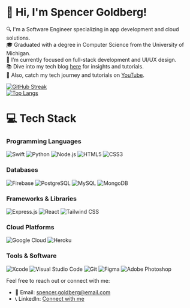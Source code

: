 # 👋 Hi, I'm Spencer Goldberg!

🔍 I'm a Software Engineer specializing in app development and cloud solutions.<br/>
🎓 Graduated with a degree in Computer Science from the University of Michigan.<br/>
🌱 I’m currently focused on full-stack development and UI/UX design.<br/>
📚 Dive into my tech blog [here](https://spencergoldberg.com/blog) for insights and tutorials.<br/>
🎥 Also, catch my tech journey and tutorials on [YouTube](https://www.youtube.com/channel/UCyourChannelID).<br/>

<!-- GitHub stats from https://github.com/anuraghazra/github-readme-stats -->
[![GitHub Streak](https://github-readme-streak-stats.herokuapp.com/?user=spencergoldberg1&theme=dark&hide_border=true)](https://git.io/streak-stats)<br/>
[![Top Langs](https://github-readme-stats.vercel.app/api/top-langs/?username=spencergoldberg1&layout=compact&theme=radical&hide_border=true)](https://github.com/anuraghazra/github-readme-stats)

# 💻 Tech Stack

### Programming Languages
![Swift](https://img.shields.io/badge/Swift-F05138?style=for-the-badge&logo=swift&logoColor=white)
![Python](https://img.shields.io/badge/Python-3776AB?style=for-the-badge&logo=python&logoColor=white)
![Node.js](https://img.shields.io/badge/Node.js-339933?style=for-the-badge&logo=nodedotjs&logoColor=white)
![HTML5](https://img.shields.io/badge/html5-%23E34F26.svg?style=for-the-badge&logo=html5&logoColor=white)
![CSS3](https://img.shields.io/badge/css3-%231572B6.svg?style=for-the-badge&logo=css3&logoColor=white)

### Databases
![Firebase](https://img.shields.io/badge/Firebase-%23039BE5.svg?style=for-the-badge&logo=firebase)
![PostgreSQL](https://img.shields.io/badge/postgresql-%23316192.svg?style=for-the-badge&logo=postgresql&logoColor=white)
![MySQL](https://img.shields.io/badge/mysql-%2300f.svg?style=for-the-badge&logo=mysql&logoColor=white)
![MongoDB](https://img.shields.io/badge/mongodb-%234ea94b.svg?style=for-the-badge&logo=mongodb&logoColor=white)

### Frameworks & Libraries
![Express.js](https://img.shields.io/badge/Express.js-%23404d59.svg?style=for-the-badge&logo=express&logoColor=white)
![React](https://img.shields.io/badge/React-20232A?style=for-the-badge&logo=react&logoColor=61DAFB)
![Tailwind CSS](https://img.shields.io/badge/Tailwind_CSS-%2338B2AC.svg?style=for-the-badge&logo=tailwind-css&logoColor=white)

### Cloud Platforms
![Google Cloud](https://img.shields.io/badge/Google_Cloud-4285F4?style=for-the-badge&logo=google-cloud&logoColor=white)
![Heroku](https://img.shields.io/badge/Heroku-430098?style=for-the-badge&logo=heroku&logoColor=white)

### Tools & Software
![Xcode](https://img.shields.io/badge/Xcode-007ACC?style=for-the-badge&logo=Xcode&logoColor=white)
![Visual Studio Code](https://img.shields.io/badge/Visual_Studio_Code-007ACC?style=for-the-badge&logo=visual-studio-code&logoColor=white)
![Git](https://img.shields.io/badge/Git-F05032?style=for-the-badge&logo=git&logoColor=white)
![Figma](https://img.shields.io/badge/Figma-F24E1E?style=for-the-badge&logo=figma&logoColor=white)
![Adobe Photoshop](https://img.shields.io/badge/Adobe_Photoshop-31A8FF?style=for-the-badge&logo=adobe-photoshop&logoColor=black)

Feel free to reach out or connect with me:
- 📧 Email: [spencer.goldberg@email.com](mailto:spencer.goldberg@email.com)
- 📞 LinkedIn: [Connect with me](https://www.linkedin.com/in/spencermgoldberg/)
